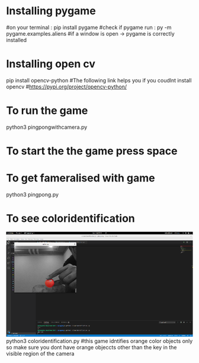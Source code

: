 # Installing pygame 
#on your terminal : 
pip install pygame 
#check if pygame run : 
py -m pygame.examples.aliens 
#if a window is open -> pygame is correctly installed 
# Installing open cv
pip install opencv-python
#The following link helps you if you coudlnt install opencv
#https://pypi.org/project/opencv-python/
# To run the game 
python3 pingpongwithcamera.py
# To start the the game press space 
# To get fameralised with game
python3 pingpong.py
# To see coloridentification
![](https://github.com/prabhathmummaneni/Virtualpingpong/blob/99ad874f1eb08588b3b5680f833d88482a156939/colourIdentification.png)
python3 coloridentification.py
#this game idntifies orange color objects only so make sure you dont have orange objeccts other than the key in the visible region of the camera
